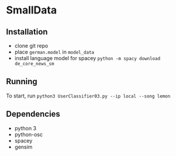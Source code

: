 # SmallData

## Installation
 - clone git repo
 - place `german.model` in `model_data`
 - install language model for spacey `python -m spacy download de_core_news_sm`

## Running

To start, run `python3 UserClassifier03.py --ip local --song lemon`

## Dependencies
 - python 3
 - python-osc
 - spacey
 - gensim

